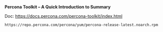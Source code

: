 **Percona Toolkit – A Quick Introduction to Summary**

Doc: https://docs.percona.com/percona-toolkit/index.html

    https://repo.percona.com/percona/yum/percona-release-latest.noarch.rpm


